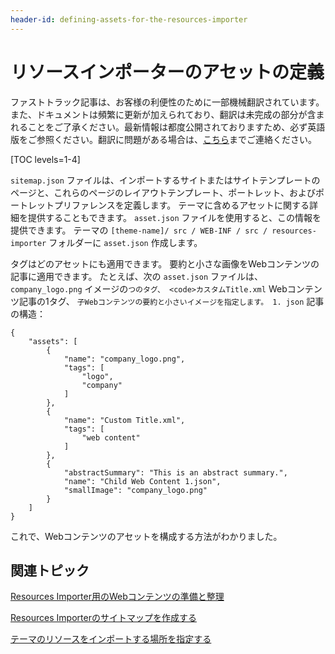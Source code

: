 ```yaml
---
header-id: defining-assets-for-the-resources-importer
---
```


# リソースインポーターのアセットの定義

<p class="alert alert-info"><span class="wysiwyg-color-blue120">ファストトラック記事は、お客様の利便性のために一部機械翻訳されています。また、ドキュメントは頻繁に更新が加えられており、翻訳は未完成の部分が含まれることをご了承ください。最新情報は都度公開されておりますため、必ず英語版をご参照ください。翻訳に問題がある場合は、<a href="mailto:support-content-jp@liferay.com">こちら</a>までご連絡ください。</span></p>

[TOC levels=1-4]

`sitemap.json` ファイルは、インポートするサイトまたはサイトテンプレートのページと、これらのページのレイアウトテンプレート、ポートレット、およびポートレットプリファレンスを定義します。 テーマに含めるアセットに関する詳細を提供することもできます。 `asset.json` ファイルを使用すると、この情報を提供できます。 テーマの `[theme-name]/ src / WEB-INF / src / resources-importer` フォルダーに `asset.json` 作成します。

タグはどのアセットにも適用できます。 要約と小さな画像をWebコンテンツの記事に適用できます。 たとえば、次の `asset.json` ファイルは、 `company_logo.png` イメージの`つのタグ、 <code>カスタムTitle.xml` Webコンテンツ記事の1タグ、 `子Webコンテンツの要約と小さいイメージを指定します。 1. json` 記事の構造：

    {
        "assets": [
            {
                "name": "company_logo.png",
                "tags": [
                    "logo",
                    "company"
                ]
            },
            {
                "name": "Custom Title.xml",
                "tags": [
                    "web content"
                ]
            },
            {
                "abstractSummary": "This is an abstract summary.",
                "name": "Child Web Content 1.json",
                "smallImage": "company_logo.png"
            }
        ]
    }

これで、Webコンテンツのアセットを構成する方法がわかりました。

## 関連トピック

[Resources Importer用のWebコンテンツの準備と整理](/docs/7-1/tutorials/-/knowledge_base/t/preparing-and-organizing-web-content-for-the-resources-importer)

[Resources Importerのサイトマップを作成する](/docs/7-1/tutorials/-/knowledge_base/t/creating-a-sitemap-for-the-resources-importer)

[テーマのリソースをインポートする場所を指定する](/docs/7-1/tutorials/-/knowledge_base/t/specifying-where-to-import-your-themes-resources)
